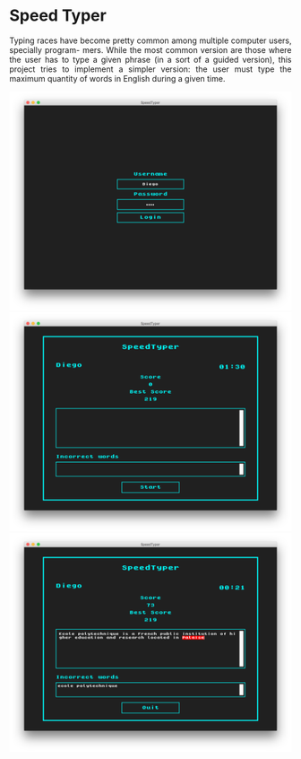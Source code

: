 # Speed Typer

<p align="justify">
Typing races have become pretty common among multiple computer users, specially program- mers. While the most common version are those where the user has to type a given phrase (in a sort of a guided version), this project tries to implement a simpler version: the user must type the maximum quantity of words in English during a given time.
</p>

![Alt text](screenshots/login.png?raw=true "Login")
![Alt text](screenshots/start_screen.png?raw=true "Start Screen")
![Alt text](screenshots/typing.png?raw=true "Typing")
